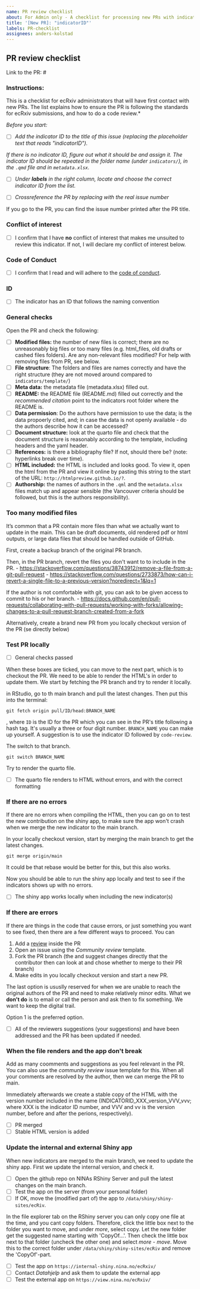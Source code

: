 ```yaml
---
name: PR review checklist
about: For Admin only - A checklist for processing new PRs with indicator documentation
title: '[New PR]: "indicatorID"'
labels: PR-checklist
assignees: anders-kolstad
---
```


## PR review checklist

Link to the PR: #<issue number>

### Instructions:

This is a checklist for ecRxiv administrators that will have first contact with new PRs. The list explains how to ensure the PR is following the standards for ecRxiv submissions, and how to do a code review.*

*Before you start:*

-   [ ] *Add the indicator ID to the title of this issue (replacing the placeholder text that reads "indicatorID").* 

*If there is no indicator ID, figure out what it should be and assign it. The indicator ID should be repeated in the folder name (under `indicators/`), in the `.qmd` file and in `metadata.xlsx`.* 

-   [ ] *Under **labels** in the right column, locate and choose the correct indicator ID from the list.*

-   [ ] *Crossreference the PR by replacing <issue number> with the real issue number*

If you go to the PR, you can find the issue number printed after the PR title.




### Conflict of interest

-   [ ] I confirm that I have **no** conflict of interest that makes me unsuited to review this indicator. If not, I will declare my conflict of interest below.

### Code of Conduct

-   [ ] I confirm that I read and will adhere to the [code of conduct](https://github.com/NINAnor/ecRxiv/blob/main/docs/code_of_conduct.md).

### ID

-   [ ] The indicator has an ID that follows the naming convention

### General checks

Open the PR and check the following:

-   [ ] **Modified files:** the number of new files is correct; there are no unreasonably big files or too many files (e.g. html_files, old drafts or cashed files folders). Are any non-relevant files modified? For help with removing files from PR, see below.
-   [ ] **File structure**: The folders and files are names correctly and have the right structure (they are not moved around compared to `indicators/template/`)
-   [ ] **Meta data:** the metadata file (metadata.xlsx) filled out.
-   [ ] **README:** the README file (README.md) filled out correctly and the _recommended citation_ point to the indicators root folder where the README is.
-   [ ] **Data permission**: Do the authors have permission to use the data; is the data propoerly cited, and; in case the data is not openly available - do the authors describe how it can be accessed?
-   [ ] **Document structure:** look at the quarto file and check that the document structure is reasonably according to the template, including headers and the yaml header.
-   [ ] **References:** is there a bibliography file? If not, should there be? (note: hyperlinks break over time).
-   [ ] **HTML included:** the HTML is included and looks good. To view it, open the html from the PR and view it online by pasting this string to the start of the URL: `http://htmlpreview.github.io/?`.
-   [ ] **Authorship:** the names of authors in the `.qml` and the ``metadata.xlsx`` files match up and appear sensible (the Vancouver criteria should be followed, but this is the authors responsibility).

### Too many modified files

It’s common that a PR contain more files than what we actually want to update in the main. This can be draft documents, old rendered pdf or html outputs, or large data files that should be handled outside of GitHub.

First, create a backup branch of the original PR branch.

Then, in the PR branch, revert the files you don't want to to include in the PR. - https://stackoverflow.com/questions/38743912/remove-a-file-from-a-git-pull-request - https://stackoverflow.com/questions/2733873/how-can-i-revert-a-single-file-to-a-previous-version?noredirect=1&lq=1

If the author is not comfortable with git, you can ask to be given access to commit to his or her branch. - https://docs.github.com/en/pull-requests/collaborating-with-pull-requests/working-with-forks/allowing-changes-to-a-pull-request-branch-created-from-a-fork

Alternatively, create a brand new PR from you locally checkout version of the PR (se directly below)

### Test PR locally

-   [ ] General checks passed

When these boxes are ticked, you can move to the next part, which is to checkout the PR. We need to be able to render the HTML's in order to update them. We start by fetching the PR branch and try to render it locally.

in RStudio, go to th main branch and pull the latest changes. Then put this into the terminal:

`git fetch origin pull/ID/head:BRANCH_NAME`

, where `ID` is the ID for the PR which you can see in the PR's title following a hash tag. It's usually a three or four digit number. `BRANCH_NAME` you can make up yourself. A suggestion is to use the indicator ID followed by `code-review`.

The switch to that branch.

`git switch BRANCH_NAME`

Try to render the quarto file.

-   [ ] The quarto file renders to HTML without errors, and with the correct formatting

### If there are no errors

If there are no errors when compiling the HTML, then you can go on to test the new contribution on the shiny app, to make sure the app won't crash when we merge the new indicator to the main branch.

In your locally checkout version, start by merging the main branch to get the latest changes.

`git merge origin/main`

It could be that rebase would be better for this, but this also works.

Now you should be able to run the shiny app locally and test to see if the indicators shows up with no errors.

-   [ ] The shiny app works locally when including the new indicator(s)

### If there are errors

If there are things in the code that cause errors, or just something you want to see fixed, then there are a few different ways to proceed. You can

1.  Add a [review](https://docs.github.com/en/pull-requests/collaborating-with-pull-requests/reviewing-changes-in-pull-requests/about-pull-request-reviews) inside the PR
2.  Open an issue using the *Community review* template.
3.  Fork the PR branch (the and suggest changes directly that the contributor then can look at and chose whether to merge to their PR branch)
4.  Make edits in you locally checkout version and start a new PR.

The last option is ususlly reserved for when we are unable to reach the original authors of the PR and need to make relatively minor edits. What we **don't do** is to email or call the person and ask then to fix something. We want to keep the digital trail.

Option 1 is the preferred option.

-   [ ] All of the reviewers suggestions (your suggestions) and have been addressed and the PR has been updated if needed.

### When the file renders and the app don't break

Add as many coomments and suggestions as you feel relevant in the PR. You can also use the *community review* issue template for this. When all your comments are resolved by the author, then we can merge the PR to main.

Immediately afterwards we create a stable copy of the HTML with the version number included in the name (INDICATORID_XXX_version_VVV_vvv; where XXX is the indicator ID number, and VVV and vv is the version number, before and after the perions, respectively).

-   [ ] PR merged
-   [ ] Stable HTML version is added

### Update the internal and external Shiny app

When new indicators are merged to the main branch, we need to update the shiny app. First we update the internal version, and check it.

-   [ ] Open the github repo on NINAs RShiny Server and pull the latest changes on the main branch.
-   [ ] Test the app on the server (from your personal folder)
-   [ ] If OK, move the (modified part of) the app to `/data/shiny/shiny-sites/ecRiv`.

In the file explorer tab on the RShiny server you can only copy one file at the time, and you cant copy folders. Therefore, click the little box next to the folder you want to move, and under *more*, select copy. Let the new folder get the suggested name starting with 'CopyOf...'. Then check the little box next to that folder (uncheck the other one) and select *more - move*. Move this to the correct folder under `/data/shiny/shiny-sites/ecRiv` and remove the 'CopyOf'-part.

-   [ ] Test the app on `https://internal-shiny.nina.no/ecRxiv/`
-   [ ] Contact *Datahjelp* and ask them to update the external app
-   [ ] Test the external app on `https://view.nina.no/ecRxiv/`
